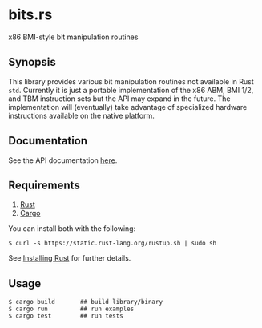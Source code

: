 # bits.rs

x86 BMI-style bit manipulation routines

## Synopsis

This library provides various bit manipulation routines not available
in Rust `std`. Currently it is just a portable implementation of the
x86 ABM, BMI 1/2, and TBM instruction sets but the API may expand in
the future. The implementation will (eventually) take advantage of
specialized hardware instructions available on the native platform.

## Documentation

See the API documentation [here](http://freebroccolo.github.io/bits.rs/doc/bits/).

## Requirements

1.   [Rust](http://www.rust-lang.org/)
2.   [Cargo](http://crates.io/)

You can install both with the following:

```
$ curl -s https://static.rust-lang.org/rustup.sh | sudo sh
```

See [Installing Rust](http://doc.rust-lang.org/guide.html#installing-rust) for further details.

## Usage

```
$ cargo build       ## build library/binary
$ cargo run         ## run examples
$ cargo test        ## run tests
```
